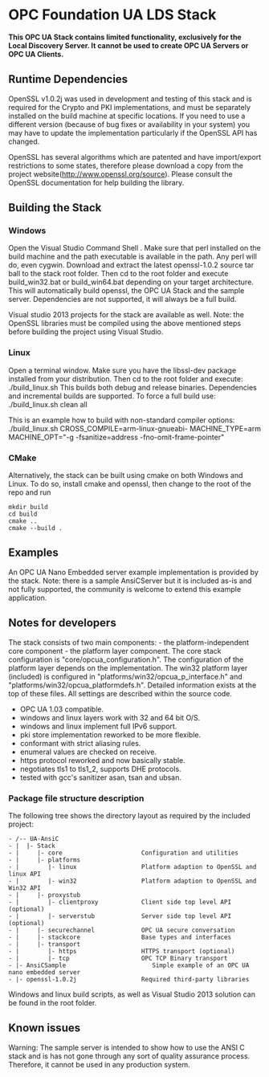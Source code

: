 # OPC Foundation UA LDS Stack

**This OPC UA Stack contains limited functionality, exclusively for the Local Discovery Server. It cannot be used to create OPC UA Servers or OPC UA Clients.**

## Runtime Dependencies

OpenSSL v1.0.2j was used in development and testing of this stack and is required for the Crypto and PKI implementations, and must be separately installed on the build machine at specific locations. 
If you need to use a different version (because of bug fixes or availability in your system) you may have to update the implementation particularly if the OpenSSL API has changed.

OpenSSL has several algorithms which are patented and have import/export restrictions to some states, therefore please download a copy from the project website(http://www.openssl.org/source). 
Please consult the OpenSSL documentation for help building the library.

## Building the Stack

### Windows

Open the Visual Studio Command Shell .
Make sure that perl installed on the build machine and the path executable is available in the path.  Any perl will do, even cygwin.
Download and extract the latest openssl-1.0.2 source tar ball to the stack root folder.
Then cd to the root folder and execute build_win32.bat or build_win64.bat depending on your target architecture.
This will automatically build openssl, the OPC UA Stack and the sample server.
Dependencies are not supported, it will always be a full build.

Visual studio 2013 projects for the stack are available as well. 
Note: the OpenSSL libraries must be compiled using the above mentioned steps before building the project using Visual Studio.

### Linux

Open a terminal window.
Make sure you have the libssl-dev package installed from your distribution.
Then cd to the root folder and execute: ./build_linux.sh
This builds both debug and release binaries.
Dependencies and incremental builds are supported.
To force a full build use: ./build_linux.sh clean all

This is an example how to build with non-standard compiler options:
./build_linux.sh CROSS_COMPILE=arm-linux-gnueabi- MACHINE_TYPE=arm MACHINE_OPT="-g -fsanitize=address -fno-omit-frame-pointer"

### CMake

Alternatively, the stack can be built using cmake on both Windows and Linux. 
To do so, install cmake and openssl, then change to the root of the repo and run 
```
mkdir build
cd build
cmake .. 
cmake --build .
```

## Examples

An OPC UA Nano Embedded server example implementation is provided by the stack.
Note: there is a sample AnsiCServer but it is included as-is and not fully supported, the community is welcome to extend this example application.

## Notes for developers

The stack consists of two main components:
	- the platform-independent core component
	- the platform layer component.
The core stack configuration is "core/opcua_configuration.h".
The configuration of the platform layer depends on the implementation. The win32
platform layer (included) is configured in "platforms/win32/opcua_p_interface.h"
and "platforms/win32/opcua_platformdefs.h".
Detailed information exists at the top of these files.
All settings are described within the source code.

- OPC UA 1.03 compatible.
- windows and linux layers work with 32 and 64 bit O/S.
- windows and linux implement full IPv6 support.
- pki store implementation reworked to be more flexible.
- conformant with strict aliasing rules.
- enumeral values are checked on receive.
- https protocol reworked and now basically stable.
- negotiates tls1 to tls1_2, supports DHE protocols.
- tested with gcc's sanitizer asan, tsan and ubsan.

### Package file structure description

The following tree shows the directory layout as required by the included project:

```
- /-- UA-AnsiC
- |  |- Stack                   
- |     |- core                      Configuration and utilities
- |     |- platforms
- |        |- linux                  Platform adaption to OpenSSL and linux API
- |        |- win32                  Platform adaption to OpenSSL and Win32 API
- |     |- proxystub
- |        |- clientproxy            Client side top level API (optional)
- |        |- serverstub             Server side top level API (optional)
- |     |- securechannel             OPC UA secure conversation
- |     |- stackcore                 Base types and interfaces
- |     |- transport
- |        |- https                  HTTPS transport (optional)
- |        |- tcp                    OPC TCP Binary transport
- |- AnsiCSample						Simple example of an OPC UA nano embedded server
- |- openssl-1.0.2j                  Required third-party libraries
```

Windows and linux build scripts, as well as Visual Studio 2013 solution can be found in the root folder.

## Known issues

Warning: The sample server is intended to show how to use the ANSI C stack and is has not gone through any sort of quality assurance process. Therefore, it cannot be used in any production system.
